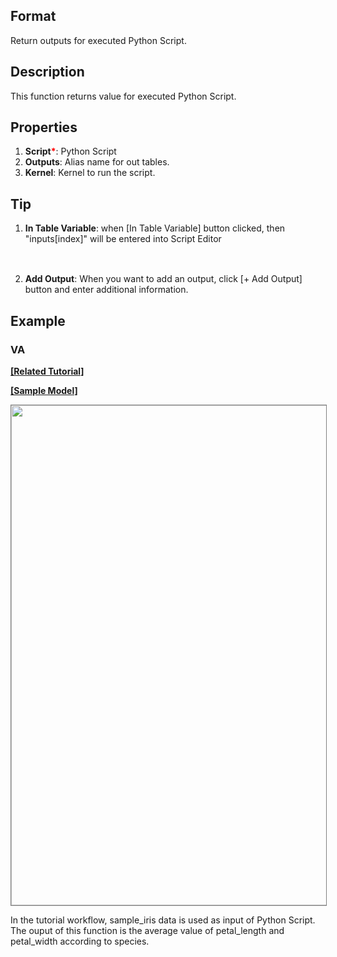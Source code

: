 ## Format
Return outputs for executed Python Script.

## Description
This function returns value for executed Python Script.

## Properties
1. **Script**<b style='color:red'>*</b>: Python Script
2. **Outputs**: Alias name for out tables.
3. **Kernel**: Kernel to run the script.

## Tip
1. **In Table Variable**: when [In Table Variable] button clicked, then "inputs[index]" will be entered into Script Editor<div style="width:247px; height:47px; background-image: url('function-resources/pythonscript/PythonScript.PNG');"></div>
2. **Add Output**: When you want to add an output, click [+ Add Output] button and enter additional information. 

## Example
### VA
**<a href="https://www.brightics.ai/docs/ai/v3.6/tutorials/07_data_refine?type=insight" target="_blank">[Related Tutorial]</a>**

**<a href="/static/help/python/sample_model/python_script.json" download>[Sample Model]</a>**

<img src="/static/help/python/sample_model_img/python_script.PNG"  width="800px" style="border: 1px solid gray" >

In the tutorial workflow, sample_iris data is used as input of Python Script. The ouput of this function is the average value of petal_length and petal_width according to species.

